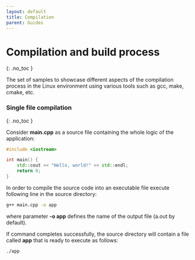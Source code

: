```yaml
---
layout: default
title: Compilation
parent: Guides
---
```


# Compilation and build process
{: .no_toc }

The set of samples to showcase different aspects of the compilation process in the Linux environment using various tools such as gcc, make, cmake, etc. 

### Single file compilation
{: .no_toc }

Consider **main.cpp** as a source file containing the whole logic of the application:

```cpp
#include <iostream>

int main() {
    std::cout << "Hello, world!" << std::endl;
    return 0;
}
```
In order to compile the source code into an executable file execute following line in the source directory:

```sh
g++ main.cpp -o app
```
where parameter **-o app** defines the name of the output file (a.out by default).

If command completes successfully, the source directory will contain a file called **app** that is ready to execute as follows:

```sh
./app
```
